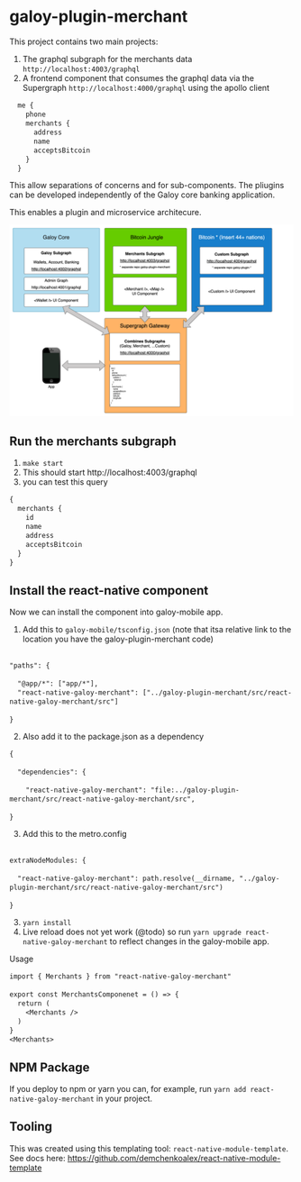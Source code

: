 galoy-plugin-merchant
===================

This project contains two main projects:
1. The graphql subgraph for the merchants data `http://localhost:4003/graphql`
2. A frontend component that consumes the graphql data via the Supergraph `http://localhost:4000/graphql` using the apollo client
```
  me {
    phone
    merchants {
      address
      name
      acceptsBitcoin
    }
  }
```

This allow separations of concerns and for sub-components. The pliugins can be developed 
independently of the Galoy core banking application.

This enables a plugin and microservice architecure. 

![Image](./docs/SuperGraph.png?raw=true)

Run the merchants subgraph
---------------------
1. `make start`
2. This should start http://localhost:4003/graphql
3. you can test this query
```
{
  merchants {
    id
    name
    address
    acceptsBitcoin
  }
}
```

Install the react-native component
-------------------------
Now we can install the component into galoy-mobile app.

1. Add this to `galoy-mobile/tsconfig.json` (note that itsa relative link to the location you have
the galoy-plugin-merchant code)
```

"paths": {

  "@app/*": ["app/*"],
  "react-native-galoy-merchant": ["../galoy-plugin-merchant/src/react-native-galoy-merchant/src"]

}

```
2. Also add it to the package.json as a dependency
```
{

  "dependencies": {

    "react-native-galoy-merchant": "file:../galoy-plugin-merchant/src/react-native-galoy-merchant/src",

}

```
3. Add this to the metro.config
```

extraNodeModules: {
  
  "react-native-galoy-merchant": path.resolve(__dirname, "../galoy-plugin-merchant/src/react-native-galoy-merchant/src")

}

```
3. `yarn install`
4. Live reload does not yet work (@todo) so run `yarn upgrade react-native-galoy-merchant` to reflect changes in the galoy-mobile app.

Usage
```
import { Merchants } from "react-native-galoy-merchant"

export const MerchantsComponenet = () => {
  return (
    <Merchants />
  )
}
<Merchants>
```

NPM Package
-------------
If you deploy to npm or yarn you can, for example, run `yarn add react-native-galoy-merchant` 
in your project. 

Tooling
-------------
This was created using this templating tool: 
`react-native-module-template`. See docs here: https://github.com/demchenkoalex/react-native-module-template 




